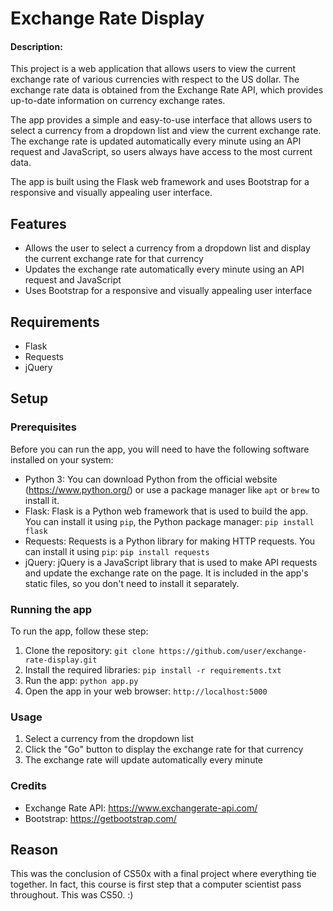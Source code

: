# Exchange Rate Display

#### Description:

This project is a web application that allows users to view the current exchange rate of various currencies with respect to the US dollar. The exchange rate data is obtained from the Exchange Rate API, which provides up-to-date information on currency exchange rates.

The app provides a simple and easy-to-use interface that allows users to select a currency from a dropdown list and view the current exchange rate. The exchange rate is updated automatically every minute using an API request and JavaScript, so users always have access to the most current data.

The app is built using the Flask web framework and uses Bootstrap for a responsive and visually appealing user interface.

## Features

- Allows the user to select a currency from a dropdown list and display the current exchange rate for that currency
- Updates the exchange rate automatically every minute using an API request and JavaScript
- Uses Bootstrap for a responsive and visually appealing user interface

## Requirements

- Flask
- Requests
- jQuery

## Setup

### Prerequisites

Before you can run the app, you will need to have the following software installed on your system:

- Python 3: You can download Python from the official website (https://www.python.org/) or use a package manager like `apt` or `brew` to install it.
- Flask: Flask is a Python web framework that is used to build the app. You can install it using `pip`, the Python package manager: `pip install flask`
- Requests: Requests is a Python library for making HTTP requests. You can install it using `pip`: `pip install requests`
- jQuery: jQuery is a JavaScript library that is used to make API requests and update the exchange rate on the page. It is included in the app's static files, so you don't need to install it separately.

### Running the app

To run the app, follow these step:


1. Clone the repository: `git clone https://github.com/user/exchange-rate-display.git`
2. Install the required libraries: `pip install -r requirements.txt`
3. Run the app: `python app.py`
4. Open the app in your web browser: `http://localhost:5000`

### Usage

1. Select a currency from the dropdown list
2. Click the "Go" button to display the exchange rate for that currency
3. The exchange rate will update automatically every minute

### Credits

- Exchange Rate API: https://www.exchangerate-api.com/
- Bootstrap: https://getbootstrap.com/

## Reason
This was the conclusion of CS50x with a final project where everything tie together. In fact, this course is first step that a computer scientist pass throughout. This was CS50. :)